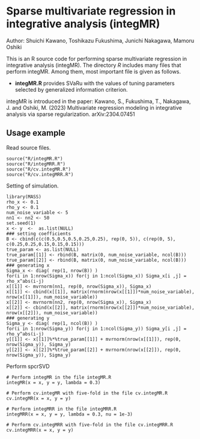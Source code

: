 # Sparse multivariate regression in integrative analysis (integMR)
Author: Shuichi Kawano, Toshikazu Fukushima, Junichi Nakagawa, Mamoru Oshiki

This is an R source code for performing sparse multivariate regression in integrative analysis (integMR). The directory *R* includes many files that perform integMR. Among them, most important file is given as follows.
- **integMR.R** provides SVaRu with the values of tuning parameters selected by generalized information criterion. 

integMR is introduced in the paper:
Kawano, S., Fukushima, T., Nakagawa, J. and Oshiki, M. (2023) Multivariate regression modeling in integrative analysis via sparse regularization. arXiv:2304.07451

## Usage example
Read source files.
```
source("R/integMR.R")
source("R/integMRR.R")
source("R/cv.integMR.R")
source("R/cv.integMRR.R")
```

Setting of simulation.
```
library(MASS)
rho_x <- 0.1
rho_y <- 0.1
num_noise_variable <- 5
nn1 <- nn2 <- 50
set.seed(1)
x <- y  <-  as.list(NULL)
### setting coefficients
B <- cbind(c(c(0.5,0.5,0.5,0.25,0.25), rep(0, 5)), c(rep(0, 5), c(0.25,0.25,0.15,0.15,0.15)))
true_param <- as.list(NULL)
true_param[[1]] <- rbind(B, matrix(0, num_noise_variable, ncol(B)))
true_param[[2]] <- rbind(B, matrix(0, num_noise_variable, ncol(B)))
### generating x
Sigma_x <- diag( rep(1, nrow(B)) )
for(i in 1:nrow(Sigma_x)) for(j in 1:ncol(Sigma_x)) Sigma_x[i ,j] = rho_x^abs(i-j)
x[[1]] <- mvrnorm(nn1, rep(0, nrow(Sigma_x)), Sigma_x)
x[[1]] <- cbind(x[[1]], matrix(rnorm(nrow(x[[1]])*num_noise_variable), nrow(x[[1]]), num_noise_variable))
x[[2]] <- mvrnorm(nn2, rep(0, nrow(Sigma_x)), Sigma_x)
x[[2]] <- cbind(x[[2]], matrix(rnorm(nrow(x[[2]])*num_noise_variable), nrow(x[[2]]), num_noise_variable))
### generating y
Sigma_y <- diag( rep(1, ncol(B)) )
for(i in 1:nrow(Sigma_y)) for(j in 1:ncol(Sigma_y)) Sigma_y[i ,j] = rho_y^abs(i-j)
y[[1]] <- x[[1]]%*%true_param[[1]] + mvrnorm(nrow(x[[1]]), rep(0, nrow(Sigma_y)), Sigma_y)
y[[2]] <- x[[2]]%*%true_param[[2]] + mvrnorm(nrow(x[[2]]), rep(0, nrow(Sigma_y)), Sigma_y)
```

Perform spcrSVD
```
# Perform integMR in the file integMR.R
integMR(x = x, y = y, lambda = 0.3)

# Perform cv.integMR with five-fold in the file cv.integMR.R
cv.integMR(x = x, y = y)

# Perform integMRR in the file integMRR.R
integMRR(x = x, y = y, lambda = 0.3, nu = 1e-3)

# Perform cv.integMRR with five-fold in the file cv.integMRR.R
cv.integMRR(x = x, y = y)
```
